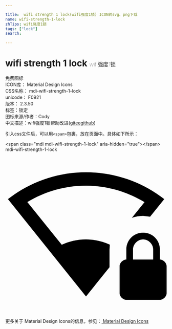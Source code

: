 ```yaml
---

title:  wifi strength 1 lock(wifi强度1锁) ICON转svg、png下载
name: wifi-strength-1-lock
zhTips: wifi强度1锁
tags: ["lock"]
search: 

---
```


# wifi strength 1 lock  <small style="font-size: 60%;font-weight: 100">wifi强度1锁</small>


<div class="detail-page">
<p>
<span><span class="badge-success badge">免费图标</span> </span>
<br/>
<span>
ICON库：
<span class="badge-secondary badge">Material Design Icons</span> 
</span>
<br/>
<span>
CSS名称：
<span class="badge-secondary badge">mdi-wifi-strength-1-lock</span> 
</span>
<br/>
<span>
unicode：
<span class="badge-secondary badge">F0921</span> 
<copy-btn content='F0921' btn-title=""></copy-btn>
<copy-btn :content='String.fromCodePoint(parseInt("F0921", 16))' btn-title="复制U"></copy-btn>
</span>
<br/>
<span>
版本：
<span class="badge-secondary badge">2.3.50</span> 
</span><br/><span>标签：<span class="badge-light badge"><router-link to="/tags/lock.html">锁定</router-link></span></span>
<br/>
<span>图标来源/作者：<span class="badge-light badge">Cody</span></span> 
<br/>
<span class="zh-detail">中文描述：<span class="badge-primary badge">wifi强度1锁</span><span class="help-link"><span>帮助改进</span>(<a href="https://gitee.com/liuwave/icon-helper/edit/master/json/material/wifi-strength-1-lock.json" target="_blank" rel="noopener noreferrer">gitee</a><a href="https://github.com/liuwave/icon-helper/edit/master/json/material/wifi-strength-1-lock.json" target="_blank" rel="noopener noreferrer">github</a></span>)</span><br/>
</p>
</div>
<div class="alert alert-dark">
  <i class="mdi mdi-wifi-strength-1-lock mdi-48px"></i>
  <i class="mdi mdi-wifi-strength-1-lock mdi-36px"></i>
  <i class="mdi mdi-wifi-strength-1-lock mdi-24px"></i>
  <i class="mdi mdi-wifi-strength-1-lock mdi-18px"></i>
</div>
<div>
  <p>引入css文件后，可以用<code>&lt;span&gt;</code>包裹，放在页面中。具体如下所示：    
  </p>
  <div class="alert alert-primary" style="font-size: 14px">
    &lt;span class="mdi mdi-wifi-strength-1-lock" aria-hidden="true"&gt;&lt;/span&gt;
    <copy-btn content='<span class="mdi mdi-wifi-strength-1-lock" aria-hidden="true"></span>'></copy-btn>
  </div>
  <div class="alert alert-secondary">
    <i class="mdi mdi-wifi-strength-1-lock"
    style="font-size: 24px"
    aria-hidden="true"></i> mdi-wifi-strength-1-lock
    <copy-btn content="mdi-wifi-strength-1-lock" btn-title="复制图标名称"></copy-btn>
  </div>
</div>
<div id="svg" class="svg-wrap">
<svg xmlns="http://www.w3.org/2000/svg" viewBox="0 0 24 24"><path d="M12,3C16.22,3 20.32,4.41 23.65,7L21.54,9.62L20.5,9.5C19.93,9.5 19.37,9.6 18.83,9.79L20.71,7.45C18.08,5.86 15.07,5 12,5C8.92,5 5.91,5.85 3.27,7.44L8.39,13.8C9.5,13.28 10.75,13 12,13C13.23,13 14.44,13.28 15.55,13.79L15.5,14.5V17.14L12,21.5L0.38,7C3.7,4.42 7.79,3 12,3M23,16C23.5,16 24,16.5 24,17V21C24,21.5 23.5,22 23,22H18C17.5,22 17,21.5 17,21V17C17,16.5 17.5,16 18,16V14.5C18,13.1 19.1,12 20.5,12C21.9,12 23,13.1 23,14.5V16M22,16V14.5C22,13.7 21.3,13 20.5,13C19.7,13 19,13.7 19,14.5V16H22Z" /></svg>
</div>
<detail full-name='mdi-wifi-strength-1-lock'></detail>
    
<div><p>更多关于 Material Design Icons的信息，参见：<a target="_blank" href="https://iconhelper.cn/material.html"> Material Design Icons</a>
</p></div>
